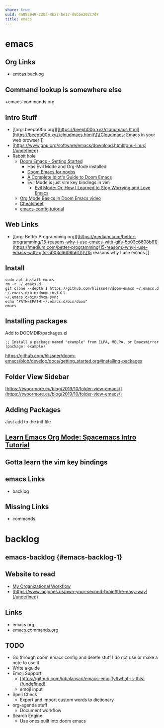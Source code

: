 ```yaml
---
share: true
uuid: 4a083948-720a-4b27-be17-d6bbe202c7d7
title: emacs
---
```

# emacs
Org Links
---------

*   emcas backlog

Command lookup is somewhere else
--------------------------------

+emacs-commands.org

Intro Stuff
-----------

*   \[\[org: beepb00p.org\]\[[https://beepb00p.xyz/cloudmacs.html](https://beepb00p.xyz/cloudmacs.html)\]\[Cloudmacs: Emacs in your web browser \]\]
*   [https://www.gnu.org/software/emacs/download.html#gnu-linux](/undefined)
*   Rabbit hole
    *   [Doom Emacs - Getting Started](https://youtu.be/dr_iBj91eeI)
        *   Has Evil Mode and Org-Mode installed
        *   [Doom Emacs for noobs](https://medium.com/urbint-engineering/emacs-doom-for-newbies-1f8038604e3b)
        *   [A Complete Idiot's Guide to Doom Emacs](https://lordgrenville.github.io/posts/Emacs/)
        *   Evil Mode is just vim key bindings in vim
            *   [Evil Mode: Or, How I Learned to Stop Worrying and Love Emacs](https://youtu.be/JWD1Fpdd4Pc)
    *   [Org Mode Basics In Doom Emacs video](https://youtu.be/34zODp_lhqg)
    *   [Cheatsheet](https://gist.github.com/hjertnes/9e14416e8962ff5f03c6b9871945b165)
    *   [emacs-config tutorial](https://tecosaur.github.io/emacs-config/config.html)

Web Links
---------

*   \[\[org: Better Programming.org\]\[[https://medium.com/better-programming/15-reasons-why-i-use-emacs-with-gifs-5b03c6608b61](https://medium.com/better-programming/15-reasons-why-i-use-emacs-with-gifs-5b03c6608b61)\]\[15 reasons why I use emacs \]\]

Install
-------

    sudo apt install emacs
    rm -r ~/.emacs.d
    git clone --depth 1 https://github.com/hlissner/doom-emacs ~/.emacs.d
    ~/.emacs.d/bin/doom install
    ~/.emacs.d/bin/doom sync
    echo "PATH=$PATH:~/.emacs.d/bin/doom"
    emacs
    

Installing packages
-------------------

Add to DOOMDIR/packages.el

    ;; Install a package named "example" from ELPA, MELPA, or Emacsmirror
    (package! example)
    
https://github.com/hlissner/doom-emacs/blob/develop/docs/getting_started.org#installing-packages



Folder View Sidebar
-------------------

[https://twoormore.eu/blog/2019/10/folder-view-emacs/](https://twoormore.eu/blog/2019/10/folder-view-emacs/)

Adding Packages
---------------

Just add to the init file

[Learn Emacs Org Mode: Spacemacs Intro Tutorial](https://youtu.be/PVsSOmUB7ic)
------------------------------------------------------------------------------

Gotta learn the vim key bindings
--------------------------------

emacs Links
-----------

*   backlog

Missing Links
-------------

*   commands


# backlog
emacs-backlog {#emacs-backlog-1}
--------------------------------

Website to read
---------------

*   [My Organizational Workflow](https://vincent.demeester.fr/articles/my_organizational_workflow.html)
*   [https://www.ianjones.us/own-your-second-brain#the-easy-way](/undefined)

Links
-----

*   emacs.org
*   emacs.commands.org

TODO
----

*   Go through doom emacs config and delete stuff I do not use or make a note to use it
*   Write a guide
*   Emoji Support
    *   [https://github.com/iqbalansari/emacs-emojify#what-is-this](/undefined)
    *   emoji input
*   Spell Check
    *   Export and import custom words to dictionary
*   org-agenda stuff
    *   Document workflow
*   Search Engine
    *   Use ones built into doom emacs